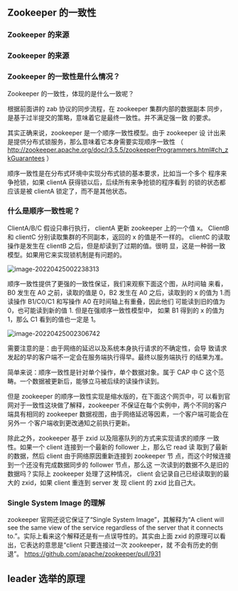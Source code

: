 ## Zookeeper 的一致性

### Zookeeper 的来源 

### Zookeeper 的来源 

### Zookeeper 的一致性是什么情况？

Zookeeper 的一致性，体现的是什么一致呢？ 

根据前面讲的 zab 协议的同步流程，在 zookeeper 集群内部的数据副本 同步，是基于过半提交的策略，意味着它是最终一致性。并不满足强一致 的要求。

其实正确来说，zookeeper 是一个顺序一致性模型。由于 zookeeper 设 计出来是提供分布式锁服务，那么意味着它本身需要实现顺序一致性 （ http://zookeeper.apache.org/doc/r3.5.5/zookeeperProgrammers.html#ch_zkGuarantees ） 

顺序一致性是在分布式环境中实现分布式锁的基本要求，比如当一个多个 程序来争抢锁，如果 clientA 获得锁以后，后续所有来争抢锁的程序看到 的锁的状态都应该是被 clientA 锁定了，而不是其他状态。

### 什么是顺序一致性呢？

ClientA/B/C 假设只串行执行， clientA 更新 zookeeper 上的一个值 x。 ClientB 和 clientC 分别读取集群的不同副本，返回的 x 的值是不一样的。 clientC 的读取操作是发生在 clientB 之后，但是却读到了过期的值。很明 显，这是一种弱一致模型。如果用它来实现锁机制是有问题的。

![image-20220425002238313](https://new-blog-1251602255.cos.ap-shanghai.myqcloud.com/img/image-20220425002238313.png)

顺序一致性提供了更强的一致性保证，我们来观察下面这个图，从时间轴 来看，B0 发生在 A0 之前，读取的值是 0，B2 发生在 A0 之后，读取到的 x 的值为 1.而读操作 B1/C0/C1 和写操作 A0 在时间轴上有重叠，因此他们 可能读到旧的值为 0，也可能读到新的值 1. 但是在强顺序一致性模型中， 如果 B1 得到的 x 的值为 1，那么 C1 看到的值也一定是 1。

![image-20220425002306742](https://new-blog-1251602255.cos.ap-shanghai.myqcloud.com/img/image-20220425002306742.png)

需要注意的是：由于网络的延迟以及系统本身执行请求的不确定性，会导 致请求发起的早的客户端不一定会在服务端执行得早。最终以服务端执行 的结果为准。 

简单来说：顺序一致性是针对单个操作，单个数据对象。属于 CAP 中 C 这个范畴。一个数据被更新后，能够立马被后续的读操作读到。

但是 zookeeper 的顺序一致性实现是缩水版的，在下面这个网页中，可 以看到官网对于一致性这块做了解释，zookeeper 不保证在每个实例中，两个不同的客户端具有相同的 zookeeper 数据视图，由于网络延迟等因素，一个客户端可能会在另外一 个客户端收到更改通知之前执行更新。

除此之外，zookeeper 基于 zxid 以及阻塞队列的方式来实现请求的顺序 一致性。如果一个 client 连接到一个最新的 follower 上，那么它 read 读 取到了最新的数据，然后 client 由于网络原因重新连接到 zookeeper 节 点，而这个时候连接到一个还没有完成数据同步的 follower 节点，那么这 一次读到的数据不久是旧的数据吗？实际上 zookeeper 处理了这种情况， client 会记录自己已经读取到的最大的 zxid，如果 client 重连到 server 发 现 client 的 zxid 比自己大。

### Single System Image 的理解 

zookeeper 官网还说它保证了“Single System Image”，其解释为“A client  will see the same view of the service regardless of the server that it  connects to.”。实际上看来这个解释还是有一点误导性的。其实由上面 zxid 的原理可以看出，它表达的意思是“client 只要连接过一次 zookeeper，就 不会有历史的倒退”。 https://github.com/apache/zookeeper/pull/931

## leader 选举的原理

